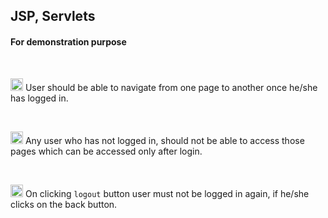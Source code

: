 ## JSP, Servlets

#### For demonstration purpose 

<br/>

<img src="https://www.flaticon.com/svg/vstatic/svg/3790/3790275.svg?token=exp=1614982481~hmac=dd6e19e9a60120f1a2fd0cbbb1f5dd6f" width="20" height="20"> User should be able to navigate from one page to another once he/she has logged in.

<br/>

<img src="https://www.flaticon.com/svg/vstatic/svg/3790/3790275.svg?token=exp=1614982481~hmac=dd6e19e9a60120f1a2fd0cbbb1f5dd6f" width="20" height="20"> Any user who has not logged in, should not be able to access those pages which can be accessed only after login.

<br/>

<img src="https://www.flaticon.com/svg/vstatic/svg/3790/3790275.svg?token=exp=1614982481~hmac=dd6e19e9a60120f1a2fd0cbbb1f5dd6f" width="20" height="20"> On clicking `logout` button user must not be logged in again, if he/she clicks on the back button.

